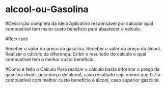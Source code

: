 # alcool-ou-Gasolina
#Descrição completa da ideia
Aplicativo responsável por calcular qual combustível tem maior custo benefício para abastecer o veículo.

#Recursos

Receber o valor do preço da gasolina.
Receber o valor do preço da álcool.
Realizar o cálculo da diferença.
Exibir o resultado do cálculo e qual combustível tem o melhor custo benefício.

#Como é feito o Cálculo
Para realizar o cálculo basta informar o preço da gasolina dividir pelo preço do álcool, caso resultado seja menor que 0,7 o combustível com melhor custo benefício é álcool, caso superior gasolina.

